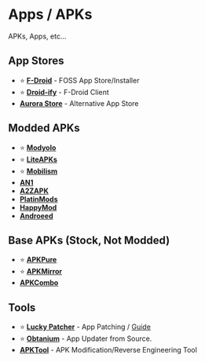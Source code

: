 # Apps / APKs

APKs, Apps, etc...

## App Stores

* ⭐ [**F-Droid**](https://f-droid.org/) - FOSS App Store/Installer
* ⭐ [**Droid-ify**](https://github.com/Droid-ify/client) - F-Droid Client
* [**Aurora Store**](https://auroraoss.com/) - Alternative App Store

## Modded APKs

* ⭐ [**Modyolo**](https://modyolo.com/)
* ⭐ [**LiteAPKs**](https://liteapks.com/)
* ⭐ [**Mobilism**](https://forum.mobilism.org/viewforum.php?f=398)
* [**AN1**](https://an1.com/)
* [**A2ZAPK**](https://a2zapk.io/)
* [**PlatinMods**](https://platinmods.com/)
* [**HappyMod**](https://happymod.com/)
* [**Androeed**](https://androeed.store/)

## Base APKs (Stock, Not Modded)

* ⭐ [**APKPure**](https://apkpure.net/)
* ⭐ [**APKMirror**](https://www.apkmirror.com/)
* [**APKCombo**](https://apkcombo.com/)

## Tools

* ⭐ [**Lucky Patcher**](https://www.luckypatchers.com/download/) - App Patching  / [Guide](https://flixbox.github.io/lp-compat/docs/lp-info)
* ⭐ [**Obtanium**](https://github.com/ImranR98/Obtainium) - App Updater from Source.
* [**APKTool**](https://apktool.org/) - APK Modification/Reverse Engineering Tool